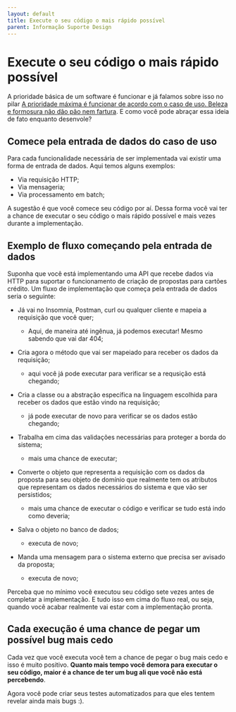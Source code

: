 ```yaml
---
layout: default
title: Execute o seu código o mais rápido possível 
parent: Informação Suporte Design
---
```

# Execute o seu código o mais rápido possível

A prioridade básica de um software é funcionar e já falamos sobre isso no pilar [A prioridade máxima é funcionar de acordo com o caso de uso. Beleza e formosura não dão pão nem fartura](https://github.com/claudiooliveirazup/documentacao-cartao-branco/blob/master/informacao-suporte-design/0-0-2-a-prioridade-maxima-e-funcionar.md). E como você pode abraçar essa ideia de fato enquanto desenvole?

## Comece pela entrada de dados do caso de uso

Para cada funcionalidade necessária de ser implementada vai existir uma forma de entrada de dados. Aqui temos alguns exemplos:

* Via requisição HTTP;
* Via mensageria;
* Via processamento em batch;

A sugestão é que você comece seu código por aí. Dessa forma você vai ter a chance de executar o seu código o mais rápido possível e mais vezes durante a implementação. 

## Exemplo de fluxo começando pela entrada de dados

Suponha que você está implementando uma API que recebe dados via HTTP para suportar o funcionamento de criação de propostas para cartões crédito. Um fluxo de implementação que começa pela entrada de dados seria o seguinte:

* Já vai no Insomnia, Postman, curl ou qualquer cliente e mapeia a requisição que você quer;
    * Aqui, de maneira até ingênua, já podemos executar! Mesmo sabendo que vai dar 404;

* Cria agora o método que vai ser mapeiado para receber os dados da requisição;
    * aqui você já pode executar para verificar se a requsição está chegando;

* Cria a classe ou a abstração específica na linguagem escolhida para receber os dados que estão vindo na requisição;
    * já pode executar de novo para verificar se os dados estão chegando;

* Trabalha em cima das validações necessárias para proteger a borda do sistema;
    * mais uma chance de executar;

* Converte o objeto que representa a requisição com os dados da proposta para seu objeto de domínio que realmente tem os atributos que representam os dados necessários do sistema e que vão ser persistidos;
    * mais uma chance de executar o código e verificar se tudo está indo como deveria;

* Salva o objeto no banco de dados;
    * executa de novo;

* Manda uma mensagem para o sistema externo que precisa ser avisado da proposta;
    * executa de novo;   

Perceba que no mínimo você executou seu código sete vezes antes de completar a implementação. E tudo isso em cima do fluxo real, ou seja, quando você acabar realmente vai estar com a implementação pronta. 

## Cada execução é uma chance de pegar um possível bug mais cedo

Cada vez que você executa você tem a chance de pegar o bug mais cedo e isso é muito positivo. **Quanto mais tempo você demora para executar o seu código, maior é a chance de ter um bug ali que você não está percebendo**. 

Agora você pode criar seus testes automatizados para que eles tentem revelar ainda mais bugs :). 

